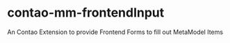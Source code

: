 contao-mm-frontendInput
=======================

An Contao Extension to provide Frontend Forms to fill out MetaModel Items
